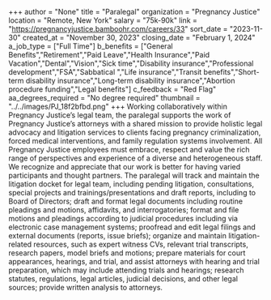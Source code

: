 +++
author = "None"
title = "Paralegal"
organization = "Pregnancy Justice"
location = "Remote, New York"
salary = "75k-90k"
link = "https://pregnancyjustice.bamboohr.com/careers/33"
sort_date = "2023-11-30"
created_at = "November 30, 2023"
closing_date = "February 1, 2024"
a_job_type = ["Full Time"]
b_benefits = ["General Benefits","Retirement","Paid Leave","Health Insurance","Paid Vacation","Dental","Vision","Sick time","Disability insurance","Professional development","FSA","Sabbatical ","Life insurance","Transit benefits","Short-term disability insurance","Long-term disability insurance","Abortion procedure funding","Legal benefits"]
c_feedback = "Red Flag"
aa_degrees_required = "No degree required"
thumbnail = "../../images/PJ_18f2bfbd.png"
+++
Working collaboratively within Pregnancy Justice’s legal team, the paralegal supports the work of Pregnancy Justice’s attorneys with a shared mission to provide holistic legal advocacy and litigation services to clients facing pregnancy criminalization, forced medical interventions, and family regulation systems involvement. All Pregnancy Justice employees must embrace, respect and value the rich range of perspectives and experience of a diverse and heterogeneous staff. We recognize and appreciate that our work is better for having varied participants and thought partners. The paralegal will track and maintain the litigation docket for legal team, including pending litigation, consultations, special projects and trainings/presentations and draft reports, including to Board of Directors; draft and format legal documents including routine pleadings and motions, affidavits, and interrogatories; format and file motions and pleadings according to judicial procedures including via electronic case management systems; proofread and edit legal filings and external documents (reports, issue briefs); organize and maintain litigation-related resources, such as expert witness CVs, relevant trial transcripts, research papers, model briefs and motions; prepare materials for court appearances, hearings, and trial, and assist attorneys with hearing and trial preparation, which may include attending trials and hearings; research statutes, regulations, legal articles, judicial decisions, and other legal sources; provide written analysis to attorneys.